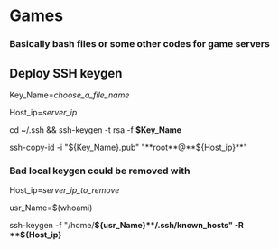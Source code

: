 # Games
### Basically bash files or some other codes for game servers



## Deploy SSH keygen

  Key_Name=_choose_a_file_name_
  
  Host_ip=_server_ip_
  
  cd ~/.ssh && ssh-keygen -t rsa -f **$Key_Name**
  
  ssh-copy-id -i "${Key_Name}.pub"  "**root**@**${Host_ip}**"

  ### Bad local keygen could be removed with
  
  Host_ip=_server_ip_to_remove_
  
  usr_Name=$(whoami)
  
  ssh-keygen -f "/home/**${usr_Name}**/.ssh/known_hosts" -R **${Host_ip}**
